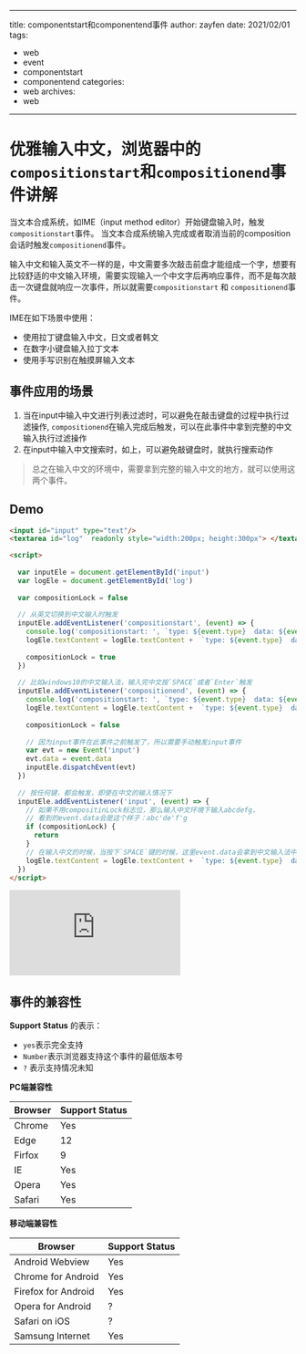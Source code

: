 ------

title: componentstart和componentend事件
author: zayfen
date: 2021/02/01
tags:
- web
- event
- componentstart
- componentend
categories:
- web
archives:
- web

------



# 优雅输入中文，浏览器中的`compositionstart`和`compositionend`事件讲解

当文本合成系统，如IME（input method editor）开始键盘输入时，触发`compositionstart`事件。
当文本合成系统输入完成或者取消当前的composition会话时触发`compositionend`事件。

输入中文和输入英文不一样的是，中文需要多次敲击前盘才能组成一个字，想要有比较舒适的中文输入环境，需要实现输入一个中文字后再响应事件，而不是每次敲击一次键盘就响应一次事件，所以就需要`compositionstart` 和 `compositionend`事件。

IME在如下场景中使用：
* 使用拉丁键盘输入中文，日文或者韩文
* 在数字小键盘输入拉丁文本
* 使用手写识别在触摸屏输入文本

<!-- more -->

## 事件应用的场景
1. 当在input中输入中文进行列表过滤时，可以避免在敲击键盘的过程中执行过滤操作, `compositionend`在输入完成后触发，可以在此事件中拿到完整的中文输入执行过滤操作
2. 在input中输入中文搜索时，如上，可以避免敲键盘时，就执行搜索动作

> 总之在输入中文的环境中，需要拿到完整的输入中文的地方，就可以使用这两个事件。

## Demo
```html
<input id="input" type="text"/>
<textarea id="log"  readonly style="width:200px; height:300px"> </textarea>

<script>
  
  var inputEle = document.getElementById('input')
  var logEle = document.getElementById('log')
  
  var compositionLock = false
  
  // 从英文切换到中文输入时触发
  inputEle.addEventListener('compositionstart', (event) => {
    console.log('compositionstart: ', `type: ${event.type}  data: ${event.data}`)
    logEle.textContent = logEle.textContent +  `type: ${event.type}  data: ${event.data}\n`
    
    compositionLock = true
  })
  
  // 比如windows10的中文输入法，输入完中文按`SPACE`或者`Enter`触发
  inputEle.addEventListener('compositionend', (event) => {
    console.log('compositionstart: ', `type: ${event.type}  data: ${event.data}`)
    logEle.textContent = logEle.textContent +  `type: ${event.type}  data: ${event.data}\n`
    
    compositionLock = false
    
    // 因为input事件在此事件之前触发了，所以需要手动触发input事件
    var evt = new Event('input')
    evt.data = event.data
    inputEle.dispatchEvent(evt)
  })
  
  // 按任何键，都会触发，即使在中文的输入情况下
  inputEle.addEventListener('input', (event) => {
    // 如果不用compositinLock标志位，那么输入中文环境下输入abcdefg，
    // 看到的event.data会是这个样子：abc'de'f'g
    if (compositionLock) {
      return
    }
    // 在输入中文的时候，当按下`SPACE`键的时候，这里event.data会拿到中文输入法中完整的中文内容
    logEle.textContent = logEle.textContent +  `type: ${event.type}  data: ${event.data}\n`
  })
</script>
```
![compositionstart.gif](https://kodbox.zayfen.com/index.php?explorer/share/file&hash=7ec6ttRDVWGMEEA0pE7Q3HpMKU9LU6QCwG1CHwdBcccAgTBWV8gYPm4x&name=compositionstart.gif)


## 事件的兼容性

**Support Status** 的表示：
* `yes`表示完全支持
* `Number`表示浏览器支持这个事件的最低版本号
* `?` 表示支持情况未知

**PC端兼容性**



| Browser | Support Status |
| ------- | -------------- |
| Chrome  | Yes            |
| Edge    | 12             |
| Firfox  | 9              |
| IE      | Yes            |
| Opera   | Yes            |
| Safari  | Yes            |



**移动端兼容性**



| Browser             | Support Status |
| ------------------- | -------------- |
| Android Webview     | Yes            |
| Chrome for Android  | Yes            |
| Firefox for Android | Yes            |
| Opera for Android   | ?              |
| Safari on iOS       | ?              |
| Samsung Internet    | Yes            |